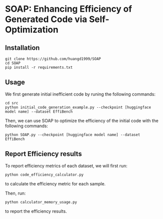# SOAP: Enhancing Efficiency of Generated Code via Self-Optimization

## Installation

```
git clone https://github.com/huangd1999/SOAP
cd SOAP
pip install -r requirements.txt
```

## Usage

We first generate initial inefficient code by runing the following commands:
```
cd src
python initial_code_generation_example.py --checkpoint [huggingface model name] --dataset EffiBench
```

Then, we can use SOAP to optimize the efficiency of the initial code with the following commands:

```
python SOAP.py --checkpoint [huggingface model name] --dataset EffiBench
```


## Report Efficiency results

To report efficiency metrics of each dataset, we will first run:

```
python code_efficiency_calculator.py
```

to calculate the efficiency metric for each sample.

Then, run:

```
python calculator_memory_usage.py
```

to report the efficiency results.
